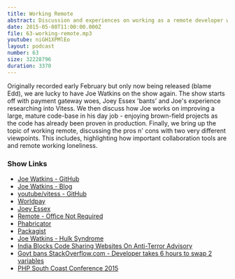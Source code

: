 ```yaml
---
title: Working Remote
abstract: Discussion and experiences on working as a remote developer with Joe Watkins
date: 2015-05-08T11:00:00.000Z
file: 63-working-remote.mp3
youtube: niGH1XPMlEo
layout: podcast
number: 63
size: 32228796
duration: 3370
---
```


Originally recorded early February but only now being released (blame Edd), we are lucky to have Joe Watkins on the show again.
The show starts off with payment gateway woes, Joey Essex 'bants' and Joe's experience researching into Vitess.
We then discuss how Joe works on improving a large, mature code-base in his day job - enjoying brown-field projects as the code has already been proven in production.
Finally, we bring up the topic of working remote, discussing the pros n' cons with two very different viewpoints.
This includes, highlighting how important collaboration tools are and remote working loneliness.

### Show Links

- [Joe Watkins - GitHub](https://github.com/krakjoe)
- [Joe Watkins - Blog](http://blog.krakjoe.ninja/)
- [youtube/vitess - GitHub](https://github.com/youtube/vitess)
- [Worldpay](http://www.worldpay.com/)
- [Joey Essex](http://en.wikipedia.org/wiki/Joey_Essex)
- [Remote - Office Not Required](http://www.amazon.co.uk/Remote-Required-David-Heinemeier-Hansson/dp/0091954673)
- [Phabricator](http://phabricator.org/)
- [Packagist](https://packagist.org/)
- [Joe Watkins - Hulk Syndrome](http://blog.krakjoe.ninja/2014/10/hulk-syndrome.html)
- [India Blocks Code Sharing Websites On Anti-Terror Advisory](http://developers.slashdot.org/story/14/12/31/198213/india-blocks-code-sharing-websites-on-anti-terror-advisory)
- [Govt bans StackOverflow.com - Developer takes 6 hours to swap 2 variables](http://www.theunrealtimes.com/2015/01/07/govt-bans-stackoverflow-com-developer-takes-6-hours-to-swap-2-variables/)
- [PHP South Coast Conference 2015](http://2015.phpsouthcoast.co.uk/)
